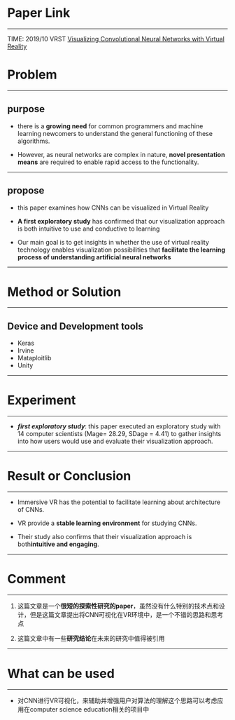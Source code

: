 # Paper Link
---

TIME: 2019/10 VRST
[Visualizing Convolutional Neural Networks with Virtual Reality](https://dl.acm.org/doi/10.1145/3359996.3364817)

# Problem
---

## purpose

- there is a **growing need** for common programmers and machine learning newcomers to understand the general functioning of these algorithms. 
  
- However, as neural networks are complex in nature, **novel presentation means** are required to enable rapid access to the functionality.
---
## propose
-  this paper examines how CNNs can be visualized in Virtual Reality
  
- **A first exploratory study** has confirmed that our visualization approach is both intuitive to use and conductive to learning
  
- Our main goal is to get insights in whether the use of virtual reality technology enables visualization possibilities that **facilitate the learning process of understanding artificial neural networks**
---

# Method or Solution
---

## Device and Development tools
- Keras
- Irvine
- Mataploitlib
- Unity
---

# Experiment
---

- ***first exploratory study***: this paper executed an exploratory study with 14 computer scientists (Mage= 28.29, SDage = 4.41) to gather insights into how users would use and evaluate their visualization approach.
---

# Result or Conclusion
---

- Immersive VR has the potential to facilitate learning about architecture of CNNs.
  
- VR provide a **stable learning environment** for studying CNNs.
  
- Their study also confirms that their visualization approach is both**intuitive and engaging**.
---

# Comment
---

1. 这篇文章是一个**很短的探索性研究的paper**，虽然没有什么特别的技术点和设计，但是这篇文章提出将CNN可视化在VR环境中，是一个不错的思路和思考点
   
2. 这篇文章中有一些**研究结论**在未来的研究中值得被引用
---

# What can be used
---
- 对CNN进行VR可视化，来辅助并增强用户对算法的理解这个思路可以考虑应用在computer science education相关的项目中